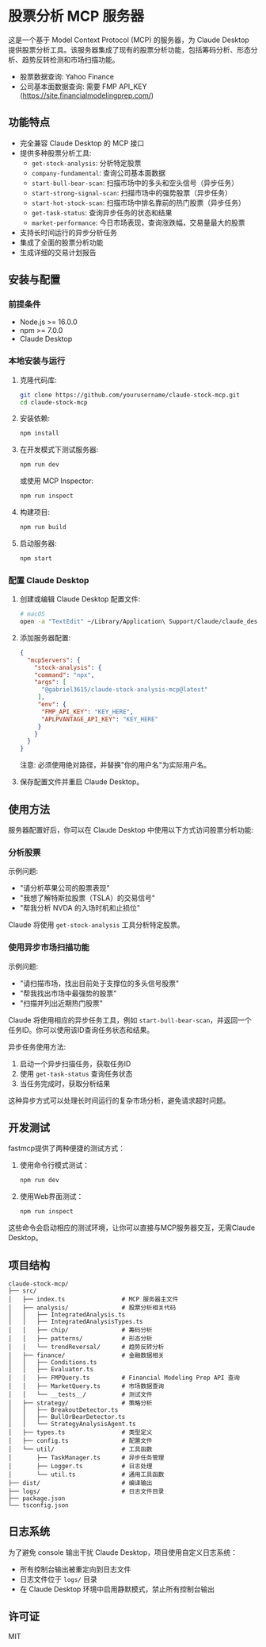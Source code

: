 # 股票分析 MCP 服务器

这是一个基于 Model Context Protocol (MCP) 的服务器，为 Claude Desktop 提供股票分析工具。该服务器集成了现有的股票分析功能，包括筹码分析、形态分析、趋势反转检测和市场扫描功能。

- 股票数据查询: Yahoo Finance
- 公司基本面数据查询: 需要 FMP API_KEY (https://site.financialmodelingprep.com/)

## 功能特点

- 完全兼容 Claude Desktop 的 MCP 接口
- 提供多种股票分析工具:
  - `get-stock-analysis`: 分析特定股票
  - `company-fundamental`: 查询公司基本面数据
  - `start-bull-bear-scan`: 扫描市场中的多头和空头信号（异步任务）
  - `start-strong-signal-scan`: 扫描市场中的强势股票（异步任务）
  - `start-hot-stock-scan`: 扫描市场中排名靠前的热门股票（异步任务）
  - `get-task-status`: 查询异步任务的状态和结果
  - `market-performance`: 今日市场表现，查询涨跌幅，交易量最大的股票
- 支持长时间运行的异步分析任务
- 集成了全面的股票分析功能
- 生成详细的交易计划报告

## 安装与配置

### 前提条件

- Node.js >= 16.0.0
- npm >= 7.0.0
- Claude Desktop

### 本地安装与运行

1. 克隆代码库:
   ```bash
   git clone https://github.com/yourusername/claude-stock-mcp.git
   cd claude-stock-mcp
   ```

2. 安装依赖:
   ```bash
   npm install
   ```

3. 在开发模式下测试服务器:
   ```bash
   npm run dev
   ```
   
   或使用 MCP Inspector:
   ```bash
   npm run inspect
   ```

4. 构建项目:
   ```bash
   npm run build
   ```

5. 启动服务器:
   ```bash
   npm start
   ```

### 配置 Claude Desktop

1. 创建或编辑 Claude Desktop 配置文件:
   ```bash
   # macOS
   open -a "TextEdit" ~/Library/Application\ Support/Claude/claude_desktop_config.json
   ```

2. 添加服务器配置:
   ```json
   {
     "mcpServers": {
       "stock-analysis": {
       "command": "npx",
       "args": [
         "@gabriel3615/claude-stock-analysis-mcp@latest"
        ],
        "env": {
         "FMP_API_KEY": "KEY_HERE",
         "APLPVANTAGE_API_KEY": "KEY_HERE"
        }
       }
     }
   }
   ```
   注意: 必须使用绝对路径，并替换"你的用户名"为实际用户名。

3. 保存配置文件并重启 Claude Desktop。

## 使用方法

服务器配置好后，你可以在 Claude Desktop 中使用以下方式访问股票分析功能:

### 分析股票

示例问题:
- "请分析苹果公司的股票表现"
- "我想了解特斯拉股票（TSLA）的交易信号"
- "帮我分析 NVDA 的入场时机和止损位"

Claude 将使用 `get-stock-analysis` 工具分析特定股票。

### 使用异步市场扫描功能

示例问题:
- "请扫描市场，找出目前处于支撑位的多头信号股票"
- "帮我找出市场中最强势的股票"
- "扫描并列出近期热门股票"

Claude 将使用相应的异步任务工具，例如 `start-bull-bear-scan`，并返回一个任务ID。你可以使用该ID查询任务状态和结果。

异步任务使用方法:
1. 启动一个异步扫描任务，获取任务ID
2. 使用 `get-task-status` 查询任务状态
3. 当任务完成时，获取分析结果

这种异步方式可以处理长时间运行的复杂市场分析，避免请求超时问题。

## 开发测试

fastmcp提供了两种便捷的测试方式：

1. 使用命令行模式测试：
   ```bash
   npm run dev
   ```

2. 使用Web界面测试：
   ```bash
   npm run inspect
   ```

这些命令会启动相应的测试环境，让你可以直接与MCP服务器交互，无需Claude Desktop。

## 项目结构

```
claude-stock-mcp/
├── src/
│   ├── index.ts                # MCP 服务器主文件
│   ├── analysis/               # 股票分析相关代码
│   │   ├── IntegratedAnalysis.ts
│   │   ├── IntegratedAnalysisTypes.ts
│   │   ├── chip/               # 筹码分析
│   │   ├── patterns/           # 形态分析
│   │   └── trendReversal/      # 趋势反转分析
│   ├── finance/                # 金融数据相关
│   │   ├── Conditions.ts
│   │   ├── Evaluator.ts
│   │   ├── FMPQuery.ts         # Financial Modeling Prep API 查询
│   │   ├── MarketQuery.ts      # 市场数据查询
│   │   └── __tests__/          # 测试文件
│   ├── strategy/               # 策略分析
│   │   ├── BreakoutDetector.ts
│   │   ├── BullOrBearDetector.ts
│   │   └── StrategyAnalysisAgent.ts
│   ├── types.ts                # 类型定义
│   ├── config.ts               # 配置文件
│   └── util/                   # 工具函数
│       ├── TaskManager.ts      # 异步任务管理
│       ├── Logger.ts           # 日志处理
│       └── util.ts             # 通用工具函数
├── dist/                       # 编译输出
├── logs/                       # 日志文件目录
├── package.json
└── tsconfig.json
```

## 日志系统

为了避免 console 输出干扰 Claude Desktop，项目使用自定义日志系统：

- 所有控制台输出被重定向到日志文件
- 日志文件位于 `logs/` 目录
- 在 Claude Desktop 环境中启用静默模式，禁止所有控制台输出

## 许可证

MIT